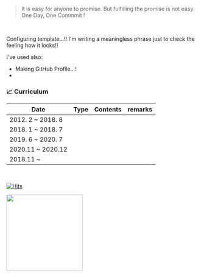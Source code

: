 > It is easy for anyone to promise. But fulfilling the promise is not easy.<br/>
> One Day, One Commmit !

<br/>

Configuring template...!!
I'm writing a meaningless phrase just to check the feeling how it looks!!

I've used also:

  - Making GitHub Profile...!
  - 


### :chart_with_upwards_trend: Curriculum

| Date | Type | Contents | remarks |
| ------ | ------ | ------ | ------ |
| 2012. 2 ~ 2018. 8 |  |  |  |
| 2018. 1 ~ 2018. 7 |  |  |  |
| 2019. 6 ~ 2020. 7 |  |  |  |
| 2020.11 ~ 2020.12 |  |  |  |
| 2018.11 ~         |  |  |  |


<br/>


[![Hits](https://hits.seeyoufarm.com/api/count/incr/badge.svg?url=https%3A%2F%2Fgithub.com%2FTaeWoongKim2%2Fhit-counter&count_bg=%23699A44&title_bg=%23434343&icon=aiqfome.svg&icon_color=%23D7D7D7&title=hits&edge_flat=false)](https://hits.seeyoufarm.com)

<img src="https://github-readme-stats.vercel.app/api?username=TaeWoongKim2&show_icons=true&count_private=true&hide_rank=false&hide=" height="200px" />

<!-- <img src="https://github-readme-stats.vercel.app/api/top-langs/?username=TaeWoongKim2&hide=html,css" height="200px" /> -->

<!-- <img align="left" src="https://github-readme-stats.vercel.app/api/wakatime?username=EHOTO&layout=compact" /> -->




[//]: # "These are reference links used in the body of this note and get stripped out when the markdown processor does its job. There is no need to format nicely because it shouldn't be seen. Thanks SO - http://stackoverflow.com/questions/4823468/store-comments-in-markdown-syntax"
  
  [jQuery]: <http://jquery.com>

  [PlDb]: <https://github.com/joemccann/dillinger/tree/master/plugins/dropbox/README.md>
  [PlGh]: <https://github.com/joemccann/dillinger/tree/master/plugins/github/README.md>
  [PlGd]: <https://github.com/joemccann/dillinger/tree/master/plugins/googledrive/README.md>
  [PlOd]: <https://github.com/joemccann/dillinger/tree/master/plugins/onedrive/README.md>
  [PlMe]: <https://github.com/joemccann/dillinger/tree/master/plugins/medium/README.md>
  [PlGa]: <https://github.com/RahulHP/dillinger/blob/master/plugins/googleanalytics/README.md>


<!--
**TaeWoongKim2/TaeWoongKim2** is a ✨ _special_ ✨ repository because its `README.md` (this file) appears on your GitHub profile.

Here are some ideas to get you started:

- 🔭 I’m currently working on ...
- 🌱 I’m currently learning ...
- 👯 I’m looking to collaborate on ...
- 🤔 I’m looking for help with ...
- 💬 Ask me about ...
- 📫 How to reach me: ...
- 😄 Pronouns: ...
- ⚡ Fun fact: ...
-->
